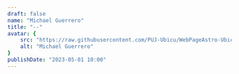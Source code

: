 ```yaml
---
draft: false
name: "Michael Guerrero"
title: "--"
avatar: {
    src: "https://raw.githubusercontent.com/PUJ-Ubicu/WebPageAstro-Ubicu/main/public/Equipo/MichaelGuerrero400x400.JPG",
    alt: "Michael Guerrero"
}
publishDate: "2023-05-01 10:00"
---
```

